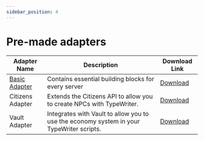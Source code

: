 ```yaml
---
sidebar_position: 4
---
```


# Pre-made adapters

| Adapter Name     | Description                                                                              | Download Link                                                |
|------------------|------------------------------------------------------------------------------------------|--------------------------------------------------------------|
| [Basic Adapter](basic-adapter)    | Contains essential building blocks for every server                                      | [Download](https://github.com/gabber235/TypeWriter/releases) |  
| Citizens Adapter | Extends the Citizens API to allow you to create NPCs with TypeWriter.                    | [Download](https://github.com/gabber235/TypeWriter/releases) |
| Vault Adapter    | Integrates with Vault to allow you to use the economy system in your TypeWriter scripts. | [Download](https://github.com/gabber235/TypeWriter/releases) |



